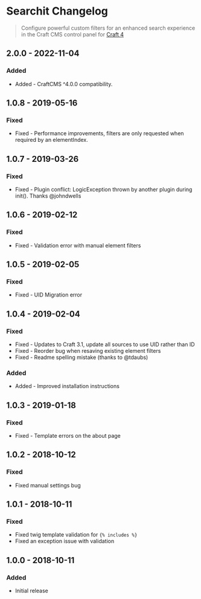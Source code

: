 # Searchit Changelog
> Configure powerful custom filters for an enhanced search experience in the Craft CMS control panel for [Craft 4](http://craftcms.com)

## 2.0.0 - 2022-11-04

### Added

*   Added - CraftCMS ^4.0.0 compatibility.

## 1.0.8 - 2019-05-16

### Fixed

*   Fixed - Performance improvements, filters are only requested when required by an elementIndex.

## 1.0.7 - 2019-03-26

### Fixed

*   Fixed - Plugin conflict: LogicException thrown by another plugin during init(). Thanks @johndwells

## 1.0.6 - 2019-02-12

### Fixed

*   Fixed - Validation error with manual element filters

## 1.0.5 - 2019-02-05

### Fixed

*   Fixed - UID Migration error

## 1.0.4 - 2019-02-04

### Fixed

*   Fixed - Updates to Craft 3.1, update all sources to use UID rather than ID
*   Fixed - Reorder bug when resaving existing element filters
*   Fixed - Readme spelling mistake (thanks to @tdaubs)

### Added

*   Added - Improved installation instructions

## 1.0.3 - 2019-01-18

### Fixed

*   Fixed  - Template errors on the about page

## 1.0.2 - 2018-10-12

### Fixed

*   Fixed manual settings bug

## 1.0.1 - 2018-10-11

### Fixed

*   Fixed twig template validation for `{% includes %}`
*   Fixed an exception issue with validation

## 1.0.0 - 2018-10-11

### Added

*   Initial release
